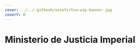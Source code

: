 ```yaml
---
cover: ../../.gitbook/assets/tcw-wip-banner.jpg
coverY: 0
---
```


# Ministerio de Justicia Imperial

